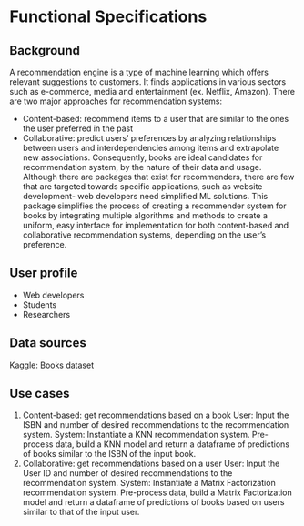 # Functional Specifications

## Background
A recommendation engine is a type of machine learning which offers relevant suggestions to customers. It finds applications in various sectors such as e-commerce, media and entertainment (ex. Netflix, Amazon). 
There are two major approaches for recommendation systems: 
* Content-based: recommend items to a user that are similar to the ones the user preferred in the past
* Collaborative: predict users’ preferences by analyzing relationships between users and interdependencies among items and extrapolate new associations. 
Consequently, books are ideal candidates for recommendation system, by the nature of their data and usage. Although there are packages that exist for recommenders, there are few that are targeted towards specific applications, such as website development- web developers need simplified ML solutions. This package simplifies the process of creating a recommender system for books by integrating multiple algorithms and methods to create a uniform, easy interface for implementation for both content-based and collaborative recommendation systems, depending on the user’s preference.

## User profile
* Web developers
* Students
* Researchers

## Data sources

Kaggle: [Books dataset](https://www.kaggle.com/rounakbanik/the-movies-dataset?select=movies_metadata.csv)

## Use cases
1. Content-based: get recommendations based on a book
User: Input the ISBN and number of desired recommendations to the recommendation system. 
System: Instantiate a KNN recommendation system. Pre-process data, build a KNN model and return a dataframe of predictions of books similar to the ISBN of the input book.
2. Collaborative: get recommendations based on a user
User: Input the User ID and number of desired recommendations to the recommendation system. 
System: Instantiate a Matrix Factorization recommendation system. Pre-process data, build a Matrix Factorization model and return a dataframe of predictions of books based on users similar to that of the input user.

